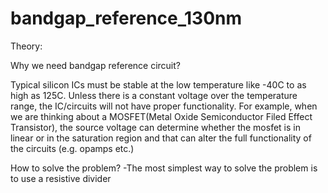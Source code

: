 # bandgap_reference_130nm

Theory:

Why we need bandgap reference circuit?

Typical silicon ICs must be stable at the low temperature like -40C to as high as 125C. Unless there is a constant voltage over the temperature range, the IC/circuits will not have proper functionality. For example, when we are thinking about a MOSFET(Metal Oxide Semiconductor Filed Effect Transistor), the source voltage can determine whether the mosfet is in linear or in the saturation region and that can alter the full functionality of the circuits (e.g. opamps etc.)


How to solve the problem?
-The most simplest way to solve the problem is to use a resistive divider

